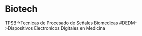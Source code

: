 # Biotech
TPSB->Tecnicas de Procesado de Señales Biomedicas
#DEDM->Dispositivos Electronicos Digitales en Medicina
